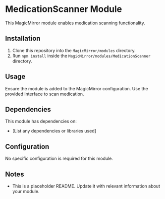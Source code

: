 # MedicationScanner Module

This MagicMirror module enables medication scanning functionality.

## Installation

1. Clone this repository into the `MagicMirror/modules` directory.
2. Run `npm install` inside the `MagicMirror/modules/MedicationScanner` directory.

## Usage

Ensure the module is added to the MagicMirror configuration. Use the provided interface to scan medication.

## Dependencies

This module has dependencies on:
- [List any dependencies or libraries used]

## Configuration

No specific configuration is required for this module.

## Notes

- This is a placeholder README. Update it with relevant information about your module.
